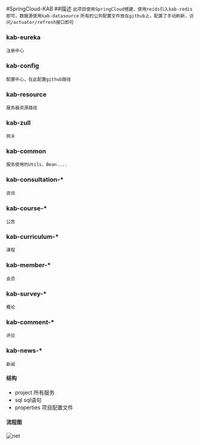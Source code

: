 #SpringCloud-KAB
##描述
	`此项目使用SpringCloud搭建，使用reids引入kab-redis即可，数据源使用kab-datasource`
	`所有的公共配置文件放在github上，配置了手动刷新，访问/actuator/refresh接口即可`

### kab-eureka
`注册中心`

### kab-config
`配置中心，在此配置github路径`

### kab-resource
`服务器资源路径`

### kab-zull
`网关`

### kab-common
`服务使用的Utils、Bean....`

### kab-consultation-*
`资讯`

### kab-course-*
`公告`

### kab-curriculum-*
`课程`

### kab-member-*
`会员`

### kab-survey-*
`概论`

### kab-comment-*
`评论`

### kab-news-*
`新闻`

#### 结构
- project 所有服务
- sql sql语句
- properties 项目配置文件

#### 流程图
![net](./pic/work.jpg) 
